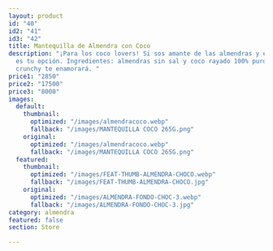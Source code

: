 ```yaml
---
layout: product
id: "40"
id2: "41"
id3: "42"
title: Mantequilla de Almendra con Coco
description: "¡Para los coco lovers! Si sos amante de las almendras y el coco esta
  es tu opción. Ingredientes: almendras sin sal y coco rayado 100% puro. Su textura
  crunchy te enamorará. "
price1: "2850"
price2: "17500"
price3: "8000"
images:
  default:
    thumbnail:
      optimized: "/images/almendracoco.webp"
      fallback: "/images/MANTEQUILLA COCO 265G.png"
    original:
      optimized: "/images/almendracoco.webp"
      fallback: "/images/MANTEQUILLA COCO 265G.png"
  featured:
    thumbnail:
      optimized: "/images/FEAT-THUMB-ALMENDRA-CHOCO.webp"
      fallback: "/images/FEAT-THUMB-ALMENDRA-CHOCO.jpg"
    original:
      optimized: "/images/ALMENDRA-FONDO-CHOC-3.webp"
      fallback: "/images/ALMENDRA-FONDO-CHOC-3.jpg"
category: almendra
featured: false
section: Store

---
```

